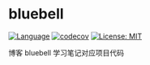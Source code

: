 # bluebell
[![Language](https://camo.githubusercontent.com/3ec191c36dd3e1d101c57f34ec3e7ac1866630b5fa11845b64c7bf072d160816/68747470733a2f2f696d672e736869656c64732e696f2f62616467652f4c616e67756167652d476f2d626c75652e737667)](https://golang.org/) [![codecov](https://codecov.io/gh/captainlee1024/bluebell/branch/master/graph/badge.svg?token=UKOQAQV4XB)](https://codecov.io/gh/captainlee1024/bluebell) [![License: MIT](https://camo.githubusercontent.com/78f47a09877ba9d28da1887a93e5c3bc2efb309c1e910eb21135becd2998238a/68747470733a2f2f696d672e736869656c64732e696f2f62616467652f4c6963656e73652d4d49542d79656c6c6f772e737667)](https://opensource.org/licenses/MIT)

博客 bluebell 学习笔记对应项目代码
